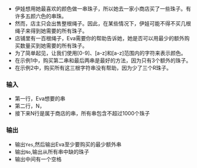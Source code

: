 * 伊娃想用她最喜欢的颜色做一串珠子，所以她去一家小商店买了一些珠子。有许多五颜六色的串珠。
* 然而，店主只会出售整根绳子。因此，在某些情况下，伊娃可能不得不买几根绳子来得到她需要的所有珠子。
* 店铺里有一百根绳子，Eva需要你的帮助告诉她，她是否可以用最少的额外购买数量买到她需要的所有珠子。
* 为了简单起见，让我们使用[0-9]、[a-z]和[a-z]范围内的字符来表示颜色。
* 在示例1中，购买第二串和最后两串是最好的方法，因为只有3个额外的珠子。
* 在示例2中，购买所有这三根字符串没有帮助，因为少了三个R珠子。

### 输入

* 第一行，Eva想要的串
* 第二行，N，
* 接下来N行是属于商店的串，所有串包含不超过1000个珠子

### 输出

* 输出```Yes```,然后输出Eva至少要购买的最少额外串
* 输出```No```,输出从所有串中缺的珠子
* 输出中间有一个空格

